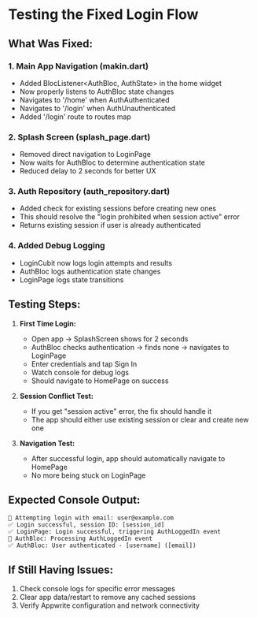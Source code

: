 # Testing the Fixed Login Flow

## What Was Fixed:

### 1. Main App Navigation (makin.dart)
- Added BlocListener<AuthBloc, AuthState> in the home widget
- Now properly listens to AuthBloc state changes
- Navigates to '/home' when AuthAuthenticated
- Navigates to '/login' when AuthUnauthenticated
- Added '/login' route to routes map

### 2. Splash Screen (splash_page.dart)
- Removed direct navigation to LoginPage
- Now waits for AuthBloc to determine authentication state
- Reduced delay to 2 seconds for better UX

### 3. Auth Repository (auth_repository.dart)
- Added check for existing sessions before creating new ones
- This should resolve the "login prohibited when session active" error
- Returns existing session if user is already authenticated

### 4. Added Debug Logging
- LoginCubit now logs login attempts and results
- AuthBloc logs authentication state changes
- LoginPage logs state transitions

## Testing Steps:

1. **First Time Login:**
   - Open app → SplashScreen shows for 2 seconds
   - AuthBloc checks authentication → finds none → navigates to LoginPage
   - Enter credentials and tap Sign In
   - Watch console for debug logs
   - Should navigate to HomePage on success

2. **Session Conflict Test:**
   - If you get "session active" error, the fix should handle it
   - The app should either use existing session or clear and create new one

3. **Navigation Test:**
   - After successful login, app should automatically navigate to HomePage
   - No more being stuck on LoginPage

## Expected Console Output:
```
🔄 Attempting login with email: user@example.com
✅ Login successful, session ID: [session_id]
✅ LoginPage: Login successful, triggering AuthLoggedIn event
🔄 AuthBloc: Processing AuthLoggedIn event
✅ AuthBloc: User authenticated - [username] ([email])
```

## If Still Having Issues:
1. Check console logs for specific error messages
2. Clear app data/restart to remove any cached sessions
3. Verify Appwrite configuration and network connectivity
